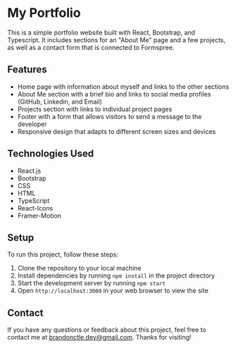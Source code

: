 # My Portfolio

This is a simple portfolio website built with React, Bootstrap, and Typescript. It includes sections for an "About Me" page and a few projects, as well as a contact form that is connected to Formspree.

## Features

- Home page with information about myself and links to the other sections
- About Me section with a brief bio and links to social media profiles (GitHub, Linkedin, and Email)
- Projects section with links to individual project pages
- Footer with a form that allows visitors to send a message to the developer
- Responsive design that adapts to different screen sizes and devices

## Technologies Used

- React.js
- Bootstrap
- CSS
- HTML
- TypeScript
- React-Icons
- Framer-Motion

## Setup

To run this project, follow these steps:

1. Clone the repository to your local machine
2. Install dependencies by running `npm install` in the project directory
3. Start the development server by running `npm start`
4. Open `http://localhost:3000` in your web browser to view the site

## Contact

If you have any questions or feedback about this project, feel free to contact me at [brandonctle.dev@gmail.com](mailto:brandonctle.dev@gmail.com). Thanks for visiting!
